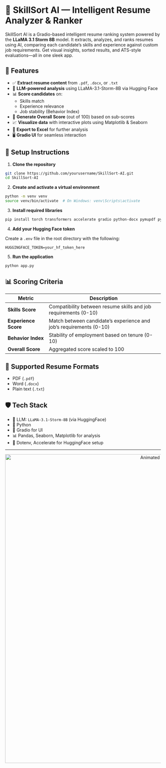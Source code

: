 # 🤖 SkillSort AI — Intelligent Resume Analyzer & Ranker

SkillSort AI is a Gradio-based intelligent resume ranking system powered by the **LLaMA 3.1 Storm 8B** model. It extracts, analyzes, and ranks resumes using AI, comparing each candidate’s skills and experience against custom job requirements. Get visual insights, sorted results, and ATS-style evaluations—all in one sleek app.

## 🚀 Features

- ✅ **Extract resume content** from `.pdf`, `.docx`, or `.txt`
- 🧠 **LLM-powered analysis** using LLaMA-3.1-Storm-8B via Hugging Face
- 📊 **Score candidates** on:
  - Skills match
  - Experience relevance
  - Job stability (Behavior Index)
- 🔢 **Generate Overall Score** (out of 100) based on sub-scores
- 📈 **Visualize data** with interactive plots using Matplotlib & Seaborn
- 💾 **Export to Excel** for further analysis
- 🖥️ **Gradio UI** for seamless interaction

## 🔧 Setup Instructions

1. **Clone the repository**

```bash
git clone https://github.com/yourusername/SkillSort-AI.git
cd SkillSort-AI
```

2. **Create and activate a virtual environment**

```bash
python -m venv venv
source venv/bin/activate  # On Windows: venv\Scripts\activate
```

3. **Install required libraries**

```bash
pip install torch transformers accelerate gradio python-docx pymupdf python-dotenv huggingface_hub matplotlib seaborn pandas openpyxl
```

4. **Add your Hugging Face token**

Create a `.env` file in the root directory with the following:

```
HUGGINGFACE_TOKEN=your_hf_token_here
```

5. **Run the application**

```bash
python app.py
```

## 📊 Scoring Criteria

| Metric             | Description                                                                 |
|--------------------|-----------------------------------------------------------------------------|
| **Skills Score**   | Compatibility between resume skills and job requirements (0-10)            |
| **Experience Score** | Match between candidate’s experience and job’s requirements (0-10)        |
| **Behavior Index** | Stability of employment based on tenure (0-10)                             |
| **Overall Score**  | Aggregated score scaled to 100                                              |

## 📁 Supported Resume Formats

- PDF (`.pdf`)
- Word (`.docx`)
- Plain text (`.txt`)

## 🛡️ Tech Stack

- 🧠 LLM: `LLaMA-3.1-Storm-8B` (via HuggingFace)
- 🐍 Python
- 🎨 Gradio for UI
- 📊 Pandas, Seaborn, Matplotlib for analysis
- 🔐 Dotenv, Accelerate for HuggingFace setup

---
<p align="center">
  <img src="./SkillSortAI.gif" alt="Animated Coding GIF" width="1000"/>
</p>

